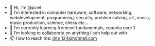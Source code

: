- 👋 Hi, I’m @piael
- 👀 I’m interested in computer hardware, software, networking, webdevelopment, programming, security, problem solving, art, music, music production, science, chess etc...
- 🌱 I’m currently learning frontend fundamentals, comptia core 1
- 💞️ I’m looking to collaborate on anything I can help out with
- 📫 How to reach me: dna_124@hotmail.com

<!---
piael/piael is a ✨ special ✨ repository because its `README.md` (this file) appears on your GitHub profile.
You can click the Preview link to take a look at your changes.
--->
